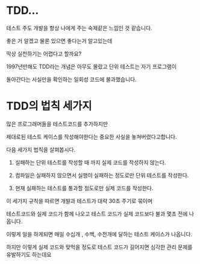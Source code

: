 # TDD...

테스트 주도 개발을 항상 나에게 주는 숙제같은 느낌인 것 같습니다.

좋은 거 알겠고 물론 있으면 좋다는거 알고있는데

막상 실천하기는 어렵다고 할까요?

1997년만해도 TDD라는 개념은 아무도 몰랐고 단위 테스트는 자기 프로그램이

돌아간다는 사실만을 확인하는 일회성 코드에 불과했습니다.


# TDD의 법칙 세가지

많은 프로그래머들을 테스트코드를 추가하지만

제대로된 테스트 케이스를 작성해야한다는 중요한 사실을 놓쳐버렸다고합니다.

다음 세가지 법칙을 살펴봅시다.

1. 실패하는 단위 테스트를 작성할 때 까지 실제 코드를 작성하지 않는다.

2. 컴파일은 실패하지 않으면서 실행이 실패하는 정도로만 단위 테스트를 작성한다.

3. 현재 실패하는 테스트를 통과할 정도로만 실제 코드를 작성한다.


이 세가지 규칙을 따르면 개발과 테스트가 대략 30초 주기로 묶이며

테스트코드와 실제 코드가 함께 나오고 테스트 코드가 실제 코드보다 불과 몇초 전에 나옵니다.

이렇게 일을 하게되면 매일 수십개 , 수백, 수천개에 달하는 테스트 케이스가 나옵니다.


하지만 이렇게 실제 코드와 맞먹을 정도로 테스트 코드가 길어지면 심각한 관리 문제를 유발하기도 하는데요

